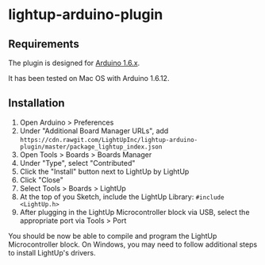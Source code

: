 lightup-arduino-plugin
======================

Requirements
-----------

The plugin is designed for [Arduino 1.6.x](https://www.arduino.cc/en/Main/Software).

It has been tested on Mac OS with Arduino 1.6.12.

Installation
------------

1. Open Arduino > Preferences
2. Under "Additional Board Manager URLs", add `https://cdn.rawgit.com/LightUpInc/lightup-arduino-plugin/master/package_lightup_index.json`
3. Open Tools > Boards > Boards Manager
4. Under "Type", select "Contributed"
5. Click the "Install" button next to LightUp by LightUp
6. Click "Close"
7. Select Tools > Boards > LightUp
8. At the top of you Sketch, include the LightUp Library: `#include <LightUp.h>`
9. After plugging in the LightUp Microcontroller block via USB, select the appropriate port via Tools > Port

You should be now be able to compile and program the LightUp Microcontroller block. On Windows, you may need to follow additional steps to install LightUp's drivers.
